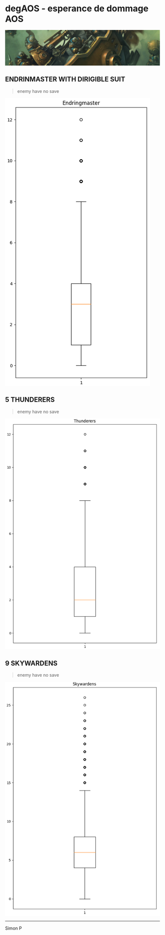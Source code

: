 # degAOS - esperance de dommage AOS

![](https://github.com/haagor/degAOS/blob/main/img/kharadron.png)

## ENDRINMASTER WITH DIRIGIBLE SUIT

> enemy have no save

![](https://github.com/haagor/degAOS/blob/main/img/endrinmasterDirigible.png)

## 5 THUNDERERS

> enemy have no save

![](https://github.com/haagor/degAOS/blob/main/img/thunderers.png)

## 9 SKYWARDENS

> enemy have no save

![](https://github.com/haagor/degAOS/blob/main/img/skywardens.png)

---

Simon P
